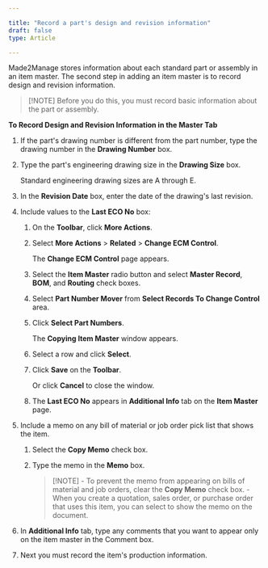```yaml
---

title: "Record a part's design and revision information"
draft: false
type: Article

---
```


Made2Manage stores information about each standard part or assembly in an item master. The second step in adding an item master is to record design and revision information.

>[!NOTE] Before you do this, you must record basic information about the part or assembly.


**To Record Design and Revision Information in the Master Tab**

1. If the part's drawing number is different from the part number, type the drawing number in the **Drawing Number** box.

2. Type the part's engineering drawing size in the **Drawing Size** box.

    Standard engineering drawing sizes are A through E.

3. In the **Revision Date** box, enter the date of the drawing's last revision.

4. Include values to the **Last ECO No** box:

    1. On the **Toolbar**, click **More Actions**.

    2. Select **More Actions** > **Related** > **Change ECM Control**.

        The **Change ECM Control** page appears.

    3. Select the **Item Master** radio button and select **Master Record**, **BOM**, and **Routing** check boxes.

    4. Select **Part Number Mover** from **Select Records To Change Control** area.

    5. Click **Select Part Numbers**.

        The **Copying Item Master** window appears.

    6. Select a row and click **Select**.

    7. Click **Save** on the **Toolbar**.

        Or click **Cancel** to close the window.

    8. The **Last ECO No** appears in **Additional Info** tab on the **Item Master** page.

5. Include a memo on any bill of material or job order pick list that shows the item.

    1. Select the **Copy Memo** check box.

    2. Type the memo in the **Memo** box.

        >[!NOTE] - To prevent the memo from appearing on bills of material and job orders, clear the **Copy Memo** check box. - When you create a quotation, sales order, or purchase order that uses this item, you can select to show the memo on the document. 

6. In **Additional Info** tab, type any comments that you want to appear only on the item master in the Comment box.

7. Next you must record the item's production information.



​
